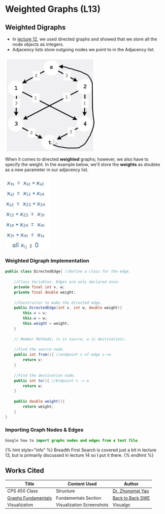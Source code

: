 # Weighted Graphs (L13)

## Weighted Digraphs

* In [lecture 12](lecture-12-graph-fundamentals.md), we used directed graphs and showed that we store all the node objects as integers.
* Adjacency lists store outgoing nodes we point to in the Adjacency list.&#x20;

![](<../../../.gitbook/assets/image (82).png>)

When it comes to directed **weighted** graphs; however, we also have to specify the weight. In the example below, we'll store the **weights** as doubles as a new parameter in our adjacency list.

![](<../../../.gitbook/assets/image (83).png>)

### Weighted Digraph Implementation

```java
public class DirectedEdge{ //Define a class for the edge.

    //Class Variables. Edges are only declared once.
    private final int v, w;
    private final double weight;
    
    //Constructor to make the directed edge.
    public DirectedEdge(int v, int w, double weight){
        this.v = v;
        this.w = w;
        this.weight = weight;
    }
    
    // Member Methods; (v is source, w is destination).
    
    //Find the source node.
    public int from(){ //endpoint v of edge v->w
        return v;
    }
    
    //Find the destination node.
    public int to(){ //Endpoint v -> w
        return w;
    }
    
    public double weight(){
        return weight;
    }
}
```

### Importing Graph Nodes & Edges

```java
Google how to import graphs nodes and edges from a text file.
```

{% hint style="info" %}
Breadth First Search is covered just a bit in lecture 13, but is primarily discussed in lecture 14 so I put it there.&#x20;
{% endhint %}

## Works Cited

| Title                                                                                 | Content Used              | Author                                                                                           |
| ------------------------------------------------------------------------------------- | ------------------------- | ------------------------------------------------------------------------------------------------ |
| CPS 450 Class                                                                         | Structure                 | [Dr. Zhongmei Yao](https://udayton.edu/directory/artssciences/computerscience/yao\_zhongmei.php) |
| [Graphs Fundamentals](https://backtobackswe.com/platform/content/graphs-fundamentals) | Fundamentals Section      | [Back to Back SWE](https://backtobackswe.com/platform/content/graphs-fundamentals)               |
| Visualization                                                                         | Visualization Screenshots | Visualgo                                                                                         |

